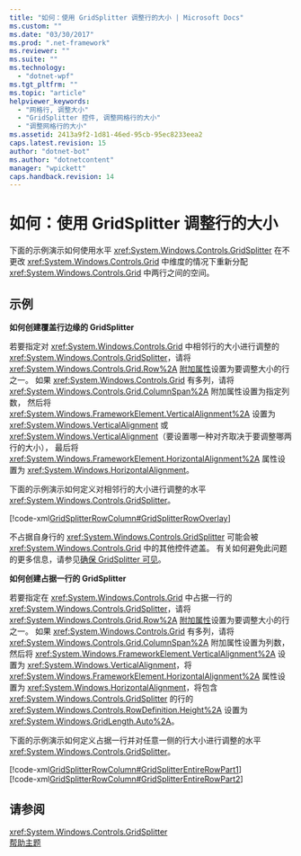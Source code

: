 ```yaml
---
title: "如何：使用 GridSplitter 调整行的大小 | Microsoft Docs"
ms.custom: ""
ms.date: "03/30/2017"
ms.prod: ".net-framework"
ms.reviewer: ""
ms.suite: ""
ms.technology: 
  - "dotnet-wpf"
ms.tgt_pltfrm: ""
ms.topic: "article"
helpviewer_keywords: 
  - "网格行, 调整大小"
  - "GridSplitter 控件, 调整网格行的大小"
  - "调整网格行的大小"
ms.assetid: 2413a9f2-1d81-46ed-95cb-95ec8233eea2
caps.latest.revision: 15
author: "dotnet-bot"
ms.author: "dotnetcontent"
manager: "wpickett"
caps.handback.revision: 14
---
```

# 如何：使用 GridSplitter 调整行的大小
下面的示例演示如何使用水平 <xref:System.Windows.Controls.GridSplitter> 在不更改 <xref:System.Windows.Controls.Grid> 中维度的情况下重新分配 <xref:System.Windows.Controls.Grid> 中两行之间的空间。  
  
## 示例  
 **如何创建覆盖行边缘的 GridSplitter**  
  
 若要指定对 <xref:System.Windows.Controls.Grid> 中相邻行的大小进行调整的 <xref:System.Windows.Controls.GridSplitter>，请将 <xref:System.Windows.Controls.Grid.Row%2A> [附加属性](GTMT)设置为要调整大小的行之一。  如果 <xref:System.Windows.Controls.Grid> 有多列，请将 <xref:System.Windows.Controls.Grid.ColumnSpan%2A> 附加属性设置为指定列数，  然后将 <xref:System.Windows.FrameworkElement.VerticalAlignment%2A> 设置为 <xref:System.Windows.VerticalAlignment> 或 <xref:System.Windows.VerticalAlignment>（要设置哪一种对齐取决于要调整哪两行的大小），  最后将 <xref:System.Windows.FrameworkElement.HorizontalAlignment%2A> 属性设置为 <xref:System.Windows.HorizontalAlignment>。  
  
 下面的示例演示如何定义对相邻行的大小进行调整的水平 <xref:System.Windows.Controls.GridSplitter>。  
  
 [!code-xml[GridSplitterRowColumn#GridSplitterRowOverlay](../../../../samples/snippets/csharp/VS_Snippets_Wpf/GridSplitterRowColumn/CS/Window1.xaml#gridsplitterrowoverlay)]  
  
 不占据自身行的 <xref:System.Windows.Controls.GridSplitter> 可能会被 <xref:System.Windows.Controls.Grid> 中的其他控件遮盖。  有关如何避免此问题的更多信息，请参见[确保 GridSplitter 可见](../../../../docs/framework/wpf/controls/how-to-make-sure-that-a-gridsplitter-is-visible.md)。  
  
 **如何创建占据一行的 GridSplitter**  
  
 若要指定在 <xref:System.Windows.Controls.Grid> 中占据一行的 <xref:System.Windows.Controls.GridSplitter>，请将 <xref:System.Windows.Controls.Grid.Row%2A> [附加属性](GTMT)设置为要调整大小的行之一。  如果 <xref:System.Windows.Controls.Grid> 有多列，请将 <xref:System.Windows.Controls.Grid.ColumnSpan%2A> 附加属性设置为列数，  然后将 <xref:System.Windows.FrameworkElement.VerticalAlignment%2A> 设置为 <xref:System.Windows.VerticalAlignment>，将 <xref:System.Windows.FrameworkElement.HorizontalAlignment%2A> 属性设置为 <xref:System.Windows.HorizontalAlignment>，将包含 <xref:System.Windows.Controls.GridSplitter> 的行的 <xref:System.Windows.Controls.RowDefinition.Height%2A> 设置为 <xref:System.Windows.GridLength.Auto%2A>。  
  
 下面的示例演示如何定义占据一行并对任意一侧的行大小进行调整的水平 <xref:System.Windows.Controls.GridSplitter>。  
  
 [!code-xml[GridSplitterRowColumn#GridSplitterEntireRowPart1](../../../../samples/snippets/csharp/VS_Snippets_Wpf/GridSplitterRowColumn/CS/Window1.xaml#gridsplitterentirerowpart1)]  
[!code-xml[GridSplitterRowColumn#GridSplitterEntireRowPart2](../../../../samples/snippets/csharp/VS_Snippets_Wpf/GridSplitterRowColumn/CS/Window1.xaml#gridsplitterentirerowpart2)]  
  
## 请参阅  
 <xref:System.Windows.Controls.GridSplitter>   
 [帮助主题](../../../../docs/framework/wpf/controls/gridsplitter-how-to-topics.md)